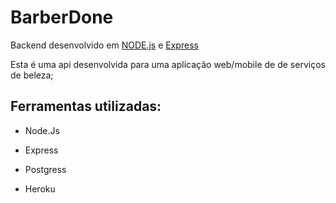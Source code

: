 # BarberDone
Backend desenvolvido em [NODE.js](https://nodejs.org/en/about/) e [Express](https://expressjs.com/pt-br/)

Esta é uma api desenvolvida para uma aplicação web/mobile de de serviços de beleza;

## Ferramentas utilizadas:

+ Node.Js

+ Express

+ Postgress

+ Heroku



